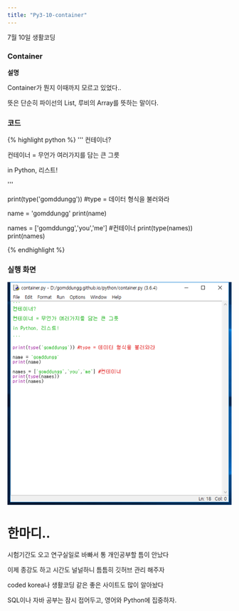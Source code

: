 ```yaml
---
title: "Py3-10-container"
---
```


7월 10일 생활코딩

### Container

**설명**

Container가 뭔지 이때까지 모르고 있었다..

뜻은 단순히 파이선의 List, 루비의 Array를 뜻하는 말이다.

### 코드

{% highlight python %}
'''
컨테이너?

컨테이너 = 무언가 여러가지를 담는 큰 그릇

in Python, 리스트!

'''

print(type('gomddungg')) #type = 데이터 형식을 불러와라

name = 'gomddungg'
print(name)

names = ['gomddungg','you','me'] #컨테이너
print(type(names))
print(names)

{% endhighlight %}

### 실행 화면

![mysql-1-INSTALL_XAMPP](images\container.png)

# 한마디..

시험기간도 오고 연구실일로 바빠서 통 개인공부할 틈이 안났다

이제 종강도 하고 시간도 널널하니 틈틈히 깃허브 관리 해주자

coded korea나 생활코딩 같은 좋은 사이트도 많이 알아놨다

SQL이나 자바 공부는 잠시 접어두고, 영어와 Python에 집중하자.